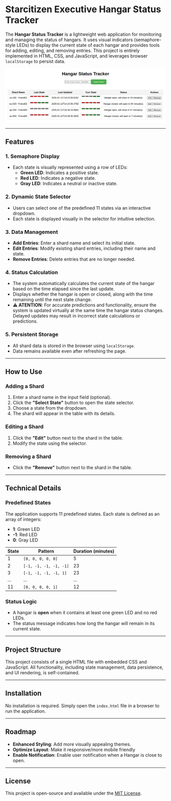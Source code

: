 
# Starcitizen Executive Hangar Status Tracker

The **Hangar Status Tracker** is a lightweight web application for monitoring and managing the status of hangars. It uses visual indicators (semaphore-style LEDs) to display the current state of each hangar and provides tools for adding, editing, and removing entries. This project is entirely implemented in HTML, CSS, and JavaScript, and leverages browser `localStorage` to persist data.

![System Screenshot](/readme.jpeg?raw=true "Starcitizen Executive Hangar Status Tracker")

---

## Features

### 1. Semaphore Display
- Each state is visually represented using a row of LEDs:
  - **Green LED**: Indicates a positive state.
  - **Red LED**: Indicates a negative state.
  - **Gray LED**: Indicates a neutral or inactive state.

### 2. Dynamic State Selector
- Users can select one of the predefined 11 states via an interactive dropdown.
- Each state is displayed visually in the selector for intuitive selection.

### 3. Data Management
- **Add Entries**: Enter a shard name and select its initial state.
- **Edit Entries**: Modify existing shard entries, including their name and state.
- **Remove Entries**: Delete entries that are no longer needed.

### 4. Status Calculation
- The system automatically calculates the current state of the hangar based on the time elapsed since the last update.
- Displays whether the hangar is open or closed, along with the time remaining until the next state change.
- **⚠ ATENTION**: For accurate predictions and functionality, ensure the system is updated virtually at the same time the hangar status changes. Delayed updates may result in incorrect state calculations or predictions.

### 5. Persistent Storage
- All shard data is stored in the browser using `localStorage`.
- Data remains available even after refreshing the page.

---

## How to Use

### Adding a Shard
1. Enter a shard name in the input field (optional).
2. Click the **"Select State"** button to open the state selector.
3. Choose a state from the dropdown.
4. The shard will appear in the table with its details.

### Editing a Shard
1. Click the **"Edit"** button next to the shard in the table.
2. Modify the state using the selector.

### Removing a Shard
- Click the **"Remove"** button next to the shard in the table.

---

## Technical Details

### Predefined States
The application supports 11 predefined states. Each state is defined as an array of integers:
- **1**: Green LED
- **-1**: Red LED
- **0**: Gray LED

| State | Pattern        | Duration (minutes) |
|-------|----------------|---------------------|
| 1     | `[0, 0, 0, 0, 0]` | 5                   |
| 2     | `[-1, -1, -1, -1, -1]` | 23                |
| 3     | `[-1, -1, -1, -1, 1]` | 23                |
| ...   | ...            | ...                 |
| 11    | `[0, 0, 0, 0, 1]` | 12                |

### Status Logic
- A hangar is **open** when it contains at least one green LED and no red LEDs.
- The status message indicates how long the hangar will remain in its current state.

---

## Project Structure
This project consists of a single HTML file with embedded CSS and JavaScript. All functionality, including state management, data persistence, and UI rendering, is self-contained.

---

## Installation
No installation is required. Simply open the `index.html` file in a browser to run the application.

---

## Roadmap
- **Enhanced Styling**: Add more visually appealing themes.
- **Optimize Layout**: Make it responsive/more mobile friendly
- **Enable Notification**: Enable user notification when a Hangar is close to open.

---

## License
This project is open-source and available under the [MIT License](https://opensource.org/licenses/MIT).
